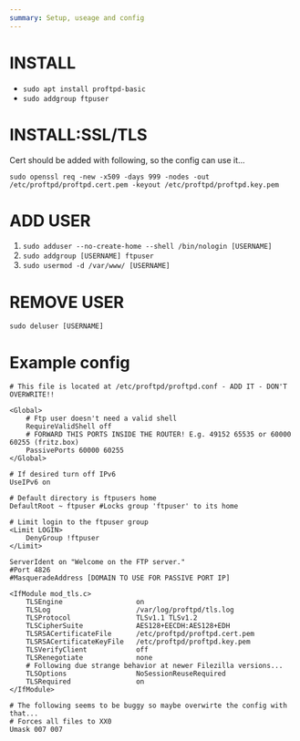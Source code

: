 ```yaml
---
summary: Setup, useage and config
---
```


# INSTALL #
* `sudo apt install proftpd-basic`
* `sudo addgroup ftpuser`

# INSTALL:SSL/TLS #
Cert should be added with following, so the config can use it...

`sudo openssl req -new -x509 -days 999 -nodes -out /etc/proftpd/proftpd.cert.pem -keyout /etc/proftpd/proftpd.key.pem`

# ADD USER #
1. `sudo adduser --no-create-home --shell /bin/nologin [USERNAME]`
2. `sudo addgroup [USERNAME] ftpuser`
3. `sudo usermod -d /var/www/ [USERNAME]`

# REMOVE USER #
`sudo deluser [USERNAME]`

# Example config #
```
# This file is located at /etc/proftpd/proftpd.conf - ADD IT - DON'T OVERWRITE!!

<Global>
    # Ftp user doesn't need a valid shell
    RequireValidShell off
    # FORWARD THIS PORTS INSIDE THE ROUTER! E.g. 49152 65535 or 60000 60255 (fritz.box)
    PassivePorts 60000 60255
</Global>

# If desired turn off IPv6
UseIPv6 on

# Default directory is ftpusers home
DefaultRoot ~ ftpuser #Locks group 'ftpuser' to its home

# Limit login to the ftpuser group
<Limit LOGIN>
    DenyGroup !ftpuser
</Limit>

ServerIdent on "Welcome on the FTP server."
#Port 4826
#MasqueradeAddress [DOMAIN TO USE FOR PASSIVE PORT IP]

<IfModule mod_tls.c>
    TLSEngine                  on
    TLSLog                     /var/log/proftpd/tls.log
    TLSProtocol                TLSv1.1 TLSv1.2
    TLSCipherSuite             AES128+EECDH:AES128+EDH
    TLSRSACertificateFile      /etc/proftpd/proftpd.cert.pem
    TLSRSACertificateKeyFile   /etc/proftpd/proftpd.key.pem
    TLSVerifyClient            off   
    TLSRenegotiate             none
    # Following due strange behavior at newer Filezilla versions...
    TLSOptions                 NoSessionReuseRequired
    TLSRequired                on
</IfModule>

# The following seems to be buggy so maybe overwirte the config with that...
# Forces all files to XX0
Umask 007 007
```

